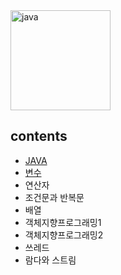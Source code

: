 <img width="160" alt="java" src="https://user-images.githubusercontent.com/29009929/150311462-f70fb8a4-67d7-40a9-9339-b73d6d1f2769.PNG">

## contents
- [JAVA](https://github.com/ae-min/TIL/blob/main/JAVA/%EC%9E%90%EB%B0%94%EC%9D%98%EC%A0%95%EC%84%9D/JAVA..md)
- [변수](https://github.com/ae-min/TIL/blob/main/JAVA/%EC%9E%90%EB%B0%94%EC%9D%98%EC%A0%95%EC%84%9D/%EB%B3%80%EC%88%98.md)
- 연산자
- 조건문과 반복문
- 배열
- 객체지향프로그래밍1
- 객체지향프로그래밍2
- 쓰레드
- 람다와 스트림

